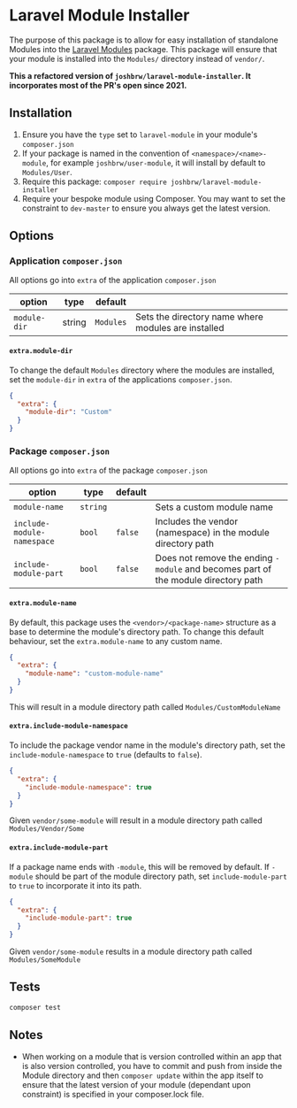 # Laravel Module Installer

The purpose of this package is to allow for easy installation of standalone Modules into the [Laravel Modules](https://github.com/nWidart/laravel-modules) package. This package will ensure that your module is installed into the `Modules/` directory instead of `vendor/`.

**This a refactored version of `joshbrw/laravel-module-installer`. It incorporates most of the PR's open since 2021.**

## Installation

1. Ensure you have the `type` set to `laravel-module` in your module's `composer.json`
2. If your package is named in the convention of `<namespace>/<name>-module`, for example `joshbrw/user-module`, it will install by default to `Modules/User`.
3. Require this package: `composer require joshbrw/laravel-module-installer`
4. Require your bespoke module using Composer. You may want to set the constraint to `dev-master` to ensure you always get the latest version.

## Options

### Application `composer.json`

All options go into `extra` of the application `composer.json`

| option       | type   | default   |                                                     |
|--------------|--------|-----------|-----------------------------------------------------|
| `module-dir` | string | `Modules` | Sets the directory name where modules are installed |

#### `extra.module-dir`

To change the default `Modules` directory where the modules are installed, set the `module-dir` in `extra` of the applications `composer.json`.

```json
{
  "extra": {
    "module-dir": "Custom"
  }
}
```

### Package `composer.json` 

All options go into `extra` of the package `composer.json`

| option                     | type     | default |                                                                                    |
|----------------------------|----------|---------|------------------------------------------------------------------------------------|
| `module-name`              | `string` |         | Sets a custom module name                                                          |
| `include-module-namespace` | `bool`   | `false` | Includes the vendor (namespace) in the module directory path                       |
| `include-module-part`      | `bool`   | `false` | Does not remove the ending `-module` and becomes part of the module directory path |

#### `extra.module-name`

By default, this package uses the `<vendor>/<package-name>` structure as a base to determine the module's directory path. To
change this default behaviour, set the `extra.module-name` to any custom name. 

```json
{
  "extra": {
    "module-name": "custom-module-name"
  }
}
```

This will result in a module directory path called `Modules/CustomModuleName`

#### `extra.include-module-namespace`

To include the package vendor name in the module's directory path, set the `include-module-namespace` to `true` (defaults to `false`).

```json
{
  "extra": {
    "include-module-namespace": true
  }
}
```

Given `vendor/some-module` will result in a module directory path called `Modules/Vendor/Some`

#### `extra.include-module-part`

If a package name ends with `-module`, this will be removed by default. If `-module` should be part of the module directory path, 
set `include-module-part` to `true` to incorporate it into its path.

```json
{
  "extra": {
    "include-module-part": true
  }
}
```

Given `vendor/some-module` results in a module directory path called `Modules/SomeModule`

## Tests

```bash
composer test
```

## Notes
* When working on a module that is version controlled within an app that is also version controlled, you have to commit and push from inside the Module directory and then `composer update` within the app itself to ensure that the latest version of your module (dependant upon constraint) is specified in your composer.lock file.
